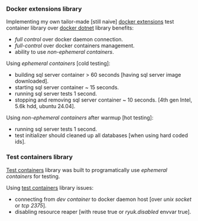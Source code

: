 ### Docker extensions library
Implementing my own tailor-made [still naive] [docker extensions](./Docker.Extensions/) test container library over [docker dotnet](https://github.com/dotnet/Docker.DotNet/) library benefits:
- *full control* over docker daemon connection.
- *full-control* over docker containers management.
- ability to use *non-ephemeral containers*.

Using *ephemeral containers* [cold testing]:
- building sql server container > 60 seconds [having sql server image downloaded].
- starting sql server container ~ 15 seconds.
- running sql server tests 1 second.
- stopping and removing sql server container ~ 10 seconds.
[4th gen Intel, 5.6k hdd, ubuntu 24.04].

Using *non-ephemeral containers* after warmup [hot testing]:
- running sql server tests 1 second.
- test initializer should cleaned up all databases [when using hard coded ids].

### Test containers library
[Test containers](https://dotnet.testcontainers.org/) library was built to programatically use *ephemeral containers* for testing.

Using [test containers](https://dotnet.testcontainers.org/) library issues:
- connecting from *dev container* to docker daemon host [over *unix socket* or *tcp 2375*].
- disabling resource reaper [with reuse true or *ryuk.disabled* envvar true].
